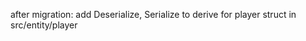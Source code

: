 after migration: 
  add Deserialize, Serialize to derive for player struct in src/entity/player 
    
